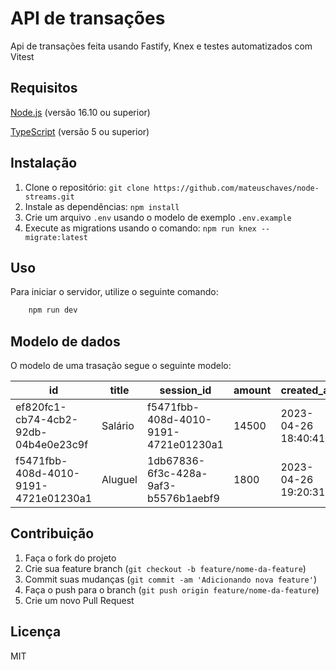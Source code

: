 # API de transações

Api de transações feita usando Fastify, Knex e testes automatizados com Vitest

## Requisitos

[Node.js](https://nodejs.org/en) (versão 16.10 ou superior)

[TypeScript](https://www.typescriptlang.org/) (versão 5 ou superior)

## Instalação

 1. Clone o repositório: `git clone https://github.com/mateuschaves/node-streams.git`
 2. Instale as dependências: `npm install`
 3. Crie um arquivo `.env` usando o modelo de exemplo `.env.example`
 4. Execute as migrations usando o comando: `npm run knex -- migrate:latest`

## Uso

Para iniciar o servidor, utilize o seguinte comando:

```bash
    npm run dev
```

## Modelo de dados

O modelo de uma trasação segue o seguinte modelo:

| id | title | session_id | amount | created_at
|--|--|--|--|--|
| ef820fc1-cb74-4cb2-92db-04b4e0e23c9f | Salário | f5471fbb-408d-4010-9191-4721e01230a1 | 14500 | 2023-04-26 18:40:41
| f5471fbb-408d-4010-9191-4721e01230a1 | Aluguel | 1db67836-6f3c-428a-9af3-b5576b1aebf9 | 1800 | 2023-04-26 19:20:31


## Contribuição

 1. Faça o fork do projeto
 2. Crie sua feature branch (`git checkout -b feature/nome-da-feature`)
 3. Commit suas mudanças (`git commit -am 'Adicionando nova feature'`)
 4. Faça o push para o branch (`git push origin feature/nome-da-feature`)
 5. Crie um novo Pull Request

## Licença

MIT
